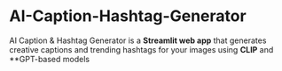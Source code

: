 # AI-Caption-Hashtag-Generator
AI Caption &amp; Hashtag Generator is a **Streamlit web app** that generates creative captions and trending hashtags for your images using **CLIP** and **GPT-based models
